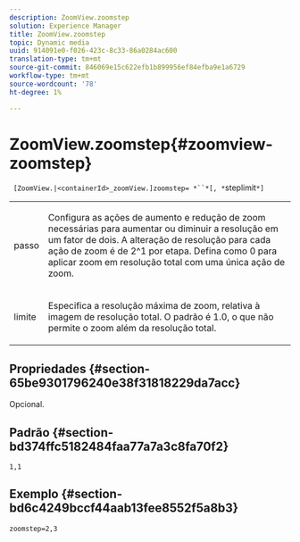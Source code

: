 ```yaml
---
description: ZoomView.zoomstep
solution: Experience Manager
title: ZoomView.zoomstep
topic: Dynamic media
uuid: 914091e0-f026-423c-8c33-86a0284ac600
translation-type: tm+mt
source-git-commit: 846069e15c622efb1b899956ef84efba9e1a6729
workflow-type: tm+mt
source-wordcount: '78'
ht-degree: 1%

---
```



# ZoomView.zoomstep{#zoomview-zoomstep}

` [ZoomView.|<containerId>_zoomView.]zoomstep= *``*[, *`steplimit`*]`

<table id="table_1D425B7685D448459CD3FE8D683C813C"> 
 <tbody> 
  <tr> 
   <td colname="col1"> <p> <span class="codeph"><span class="varname"> passo</span></span> </p> </td> 
   <td colname="col2"> <p> Configura as ações de aumento e redução de zoom necessárias para aumentar ou diminuir a resolução em um fator de dois. A alteração de resolução para cada ação de zoom é de 2^1 por etapa. Defina como <span class="codeph"> 0</span> para aplicar zoom em resolução total com uma única ação de zoom. </p> </td> 
  </tr> 
  <tr> 
   <td colname="col1"> <p> <span class="codeph"><span class="varname"> limite</span></span> </p> </td> 
   <td colname="col2"> <p> Especifica a resolução máxima de zoom, relativa à imagem de resolução total. O padrão é <span class="codeph"> 1.0</span>, o que não permite o zoom além da resolução total. </p> </td> 
  </tr> 
 </tbody> 
</table>

## Propriedades {#section-65be9301796240e38f31818229da7acc}

Opcional.

## Padrão {#section-bd374ffc5182484faa77a7a3c8fa70f2}

`1,1`

## Exemplo {#section-bd6c4249bccf44aab13fee8552f5a8b3}

`zoomstep=2,3`
